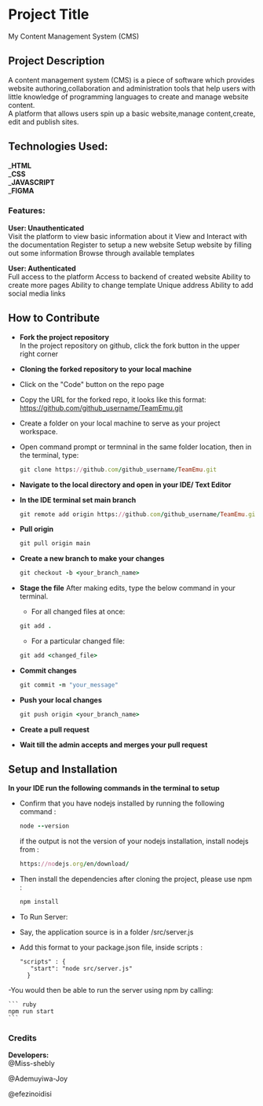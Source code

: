 # Project Title
My Content Management System (CMS)
## Project Description
A  content management system (CMS) is a piece of software which provides website authoring,collaboration and administration tools that help users with little knowledge of programming languages to create and manage website content.  
A platform that allows users spin up a basic website,manage content,create, edit and publish sites.
## Technologies Used:
_**HTML**  
_**CSS**  
_**JAVASCRIPT**  
_**FIGMA**  
### Features:
**User: Unauthenticated**  
Visit the platform to view basic information about it
View and Interact with the documentation
Register to setup a new website
Setup website by filling out some information
Browse through available templates 

**User: Authenticated**  
Full access to the platform
Access to backend of created website
Ability to create more pages
Ability to change template
Unique address
Ability to add social media links

## How to Contribute 
- __Fork the project repository__<br/>
In the project repository on github, click the fork button in the upper right corner

- __Cloning the forked repository to your local machine__
 - Click on the "Code" button on the repo page
 - Copy the URL for the forked repo, it looks like this format: https://github.com/github_username/TeamEmu.git
 - Create a folder on your local machine to serve as your project workspace.
 - Open command prompt or termninal in the same folder location, then in the terminal, type: 
    
    ```ruby
    git clone https://github.com/github_username/TeamEmu.git
    ```
- __Navigate to the local directory and open in your IDE/ Text Editor__

- __In the IDE terminal set main branch__

    ```ruby
    git remote add origin https://github.com/github_username/TeamEmu.git
    ```
- __Pull origin__

    ```ruby
    git pull origin main
    ```
    
- __Create a new branch to make your changes__

    ```ruby
    git checkout -b <your_branch_name>
    ```
    
- __Stage the file__
 After making edits, type the below command in your terminal.
 
    - For all changed files at once: 
    
    ```ruby
    git add .
    ```
    
    - For a particular changed file: 
    
    ```ruby
    git add <changed_file>
    ```
    
- __Commit changes__

    ```ruby
    git commit -m "your_message"
    ```
- __Push your local changes__

    ```ruby
    git push origin <your_branch_name>
    ```

- __Create a pull request__

- __Wait till the admin accepts and merges your pull request__

## Setup and Installation 
  __In your IDE run the following commands in the terminal to setup__
- Confirm that you have nodejs installed by running the following command : 

    ``` ruby
    node --version
    ```
    
    if the output is not the version of your nodejs installation, install nodejs from :
    ``` ruby
    https://nodejs.org/en/download/
    ```
    
- Then install the dependencies after cloning the project, please use npm :

    ``` ruby
    npm install
    ``` 
    
- To Run Server:
 - Say, the application source is in a folder /src/server.js
 - Add this format to your package.json file, inside scripts :
       
       "scripts" : {
          "start": "node src/server.js"
         }
 
 -You would then be able to run the server using npm by calling:
 
    ``` ruby
    npm run start
    ``` 


### Credits
  **Developers:**  
  @Miss-shebly  
  
  @Ademuyiwa-Joy  
  
  @efezinoidisi  
  
  
